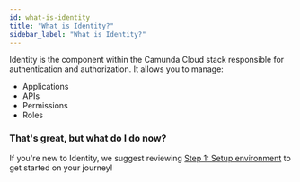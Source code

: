 ```yaml
---
id: what-is-identity
title: "What is Identity?"
sidebar_label: "What is Identity?"
---
```


Identity is the component within the Camunda Cloud stack responsible for authentication and authorization. It allows you to manage:
- Applications
- APIs
- Permissions
- Roles

### That's great, but what do I do now?

If you're new to Identity, we suggest reviewing [Step 1: Setup environment](../getting-started/docker/setup-environment/) to get started on your journey!
